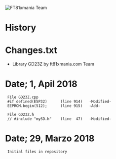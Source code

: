 ![FT81xmania Team](https://ft81xmania.com/comunidad/images/logo.png)
# History
# Changes.txt 
* Library GD23Z by ft81xmania.com Team

# Date;  1, Apil  2018 
     File GD23Z.cpp
     #if defined(ESP32)      (line 914)   -Modified-
     EEPROM.begin(512);      (line 915)   -Add-
     
     File GD23Z.h
     // #include "mySD.h"    (line  47)   -Modified-
  
# Date; 29, Marzo 2018
     Initial files in repository


